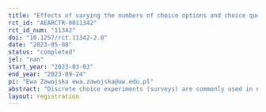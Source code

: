 ```yaml
---
title: "Effects of varying the numbers of choice options and choice questions in discrete choice experiments for valuing public goods"
rct_id: "AEARCTR-0011342"
rct_id_num: "11342"
doi: "10.1257/rct.11342-2.0"
date: "2023-05-08"
status: "completed"
jel: "nan"
start_year: "2023-03-03"
end_year: "2023-09-24"
pi: "Ewa Zawojska ewa.zawojska@uw.edu.pl"
abstract: "Discrete choice experiments (surveys) are commonly used in economics, marketing, transportation and other disciplines to understand the preferences that people have for various goods and services. This research seeks to gain a better understanding of whether and how choices and preference information vary according to the design of the choice experiment. The particular focus is on the sensitivity of choices to the number of available choice options in a choice question (two or three), and the number of choice questions included in the survey (one versus many)."
layout: registration
---
```



